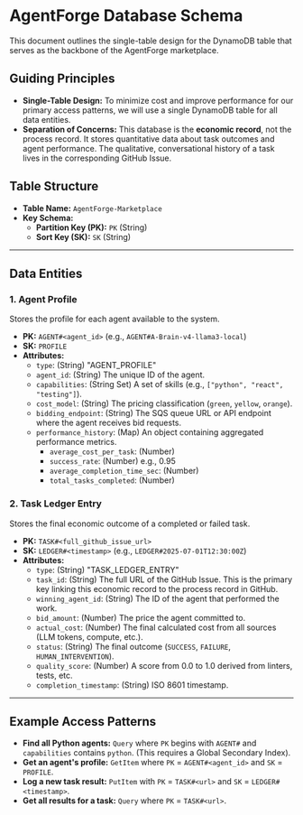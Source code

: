 # AgentForge Database Schema

This document outlines the single-table design for the DynamoDB table that serves as the backbone of the AgentForge marketplace.

## Guiding Principles

- **Single-Table Design:** To minimize cost and improve performance for our primary access patterns, we will use a single DynamoDB table for all data entities.
- **Separation of Concerns:** This database is the **economic record**, not the process record. It stores quantitative data about task outcomes and agent performance. The qualitative, conversational history of a task lives in the corresponding GitHub Issue.

## Table Structure

- **Table Name:** `AgentForge-Marketplace`
- **Key Schema:**
    - **Partition Key (PK):** `PK` (String)
    - **Sort Key (SK):** `SK` (String)

---

## Data Entities

### 1. Agent Profile

Stores the profile for each agent available to the system.

- **PK:** `AGENT#<agent_id>` (e.g., `AGENT#A-Brain-v4-llama3-local`)
- **SK:** `PROFILE`
- **Attributes:**
    - `type`: (String) "AGENT_PROFILE"
    - `agent_id`: (String) The unique ID of the agent.
    - `capabilities`: (String Set) A set of skills (e.g., `["python", "react", "testing"]`).
    - `cost_model`: (String) The pricing classification (`green`, `yellow`, `orange`).
    - `bidding_endpoint`: (String) The SQS queue URL or API endpoint where the agent receives bid requests.
    - `performance_history`: (Map) An object containing aggregated performance metrics.
        - `average_cost_per_task`: (Number)
        - `success_rate`: (Number) e.g., 0.95
        - `average_completion_time_sec`: (Number)
        - `total_tasks_completed`: (Number)

### 2. Task Ledger Entry

Stores the final economic outcome of a completed or failed task.

- **PK:** `TASK#<full_github_issue_url>`
- **SK:** `LEDGER#<timestamp>` (e.g., `LEDGER#2025-07-01T12:30:00Z`)
- **Attributes:**
    - `type`: (String) "TASK_LEDGER_ENTRY"
    - `task_id`: (String) The full URL of the GitHub Issue. This is the primary key linking this economic record to the process record in GitHub.
    - `winning_agent_id`: (String) The ID of the agent that performed the work.
    - `bid_amount`: (Number) The price the agent committed to.
    - `actual_cost`: (Number) The final calculated cost from all sources (LLM tokens, compute, etc.).
    - `status`: (String) The final outcome (`SUCCESS`, `FAILURE`, `HUMAN_INTERVENTION`).
    - `quality_score`: (Number) A score from 0.0 to 1.0 derived from linters, tests, etc.
    - `completion_timestamp`: (String) ISO 8601 timestamp.

---

## Example Access Patterns

- **Find all Python agents:** `Query` where `PK` begins with `AGENT#` and `capabilities` contains `python`. (This requires a Global Secondary Index).
- **Get an agent's profile:** `GetItem` where `PK` = `AGENT#<agent_id>` and `SK` = `PROFILE`.
- **Log a new task result:** `PutItem` with `PK` = `TASK#<url>` and `SK` = `LEDGER#<timestamp>`.
- **Get all results for a task:** `Query` where `PK` = `TASK#<url>`.
